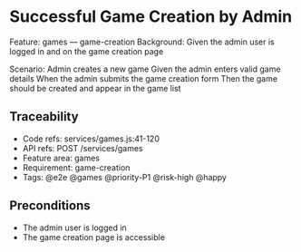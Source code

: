 # Successful Game Creation by Admin
Feature: games — game-creation
  Background:
    Given the admin user is logged in and on the game creation page

  Scenario: Admin creates a new game
    Given the admin enters valid game details
    When the admin submits the game creation form
    Then the game should be created and appear in the game list

## Traceability
- Code refs: services/games.js:41-120
- API refs: POST /services/games
- Feature area: games
- Requirement: game-creation
- Tags: @e2e @games @priority-P1 @risk-high @happy

## Preconditions
- The admin user is logged in
- The game creation page is accessible
